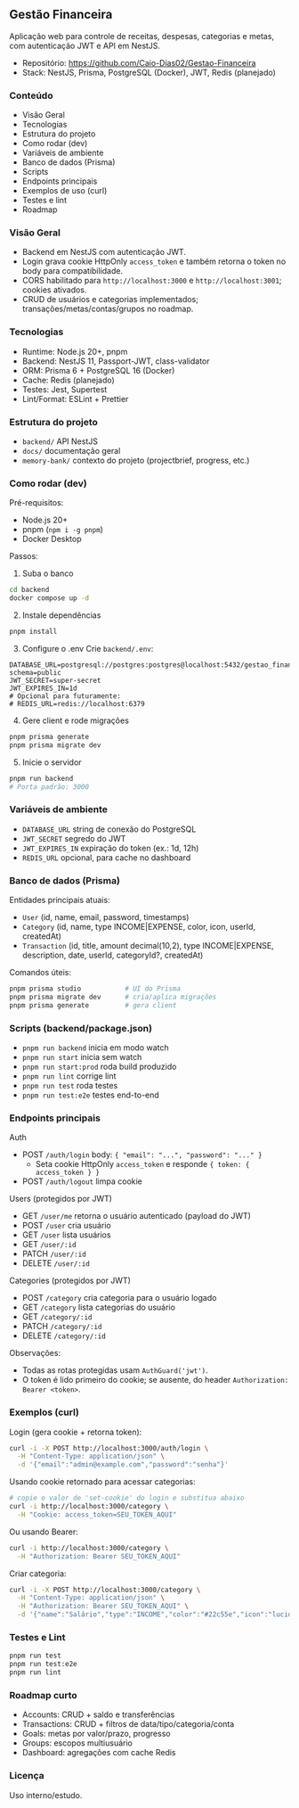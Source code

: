 ﻿## Gestão Financeira

Aplicação web para controle de receitas, despesas, categorias e metas, com autenticação JWT e API em NestJS.

- Repositório: https://github.com/Caio-Dias02/Gestao-Financeira  
- Stack: NestJS, Prisma, PostgreSQL (Docker), JWT, Redis (planejado)

### Conteúdo
- Visão Geral
- Tecnologias
- Estrutura do projeto
- Como rodar (dev)
- Variáveis de ambiente
- Banco de dados (Prisma)
- Scripts
- Endpoints principais
- Exemplos de uso (curl)
- Testes e lint
- Roadmap

### Visão Geral
- Backend em NestJS com autenticação JWT.
- Login grava cookie HttpOnly `access_token` e também retorna o token no body para compatibilidade.
- CORS habilitado para `http://localhost:3000` e `http://localhost:3001`; cookies ativados.
- CRUD de usuários e categorias implementados; transações/metas/contas/grupos no roadmap.

### Tecnologias
- Runtime: Node.js 20+, pnpm
- Backend: NestJS 11, Passport-JWT, class-validator
- ORM: Prisma 6 + PostgreSQL 16 (Docker)
- Cache: Redis (planejado)
- Testes: Jest, Supertest
- Lint/Format: ESLint + Prettier

### Estrutura do projeto
- `backend/` API NestJS
- `docs/` documentação geral
- `memory-bank/` contexto do projeto (projectbrief, progress, etc.)

### Como rodar (dev)

Pré-requisitos:
- Node.js 20+
- pnpm (`npm i -g pnpm`)
- Docker Desktop

Passos:
1) Suba o banco
```bash
cd backend
docker compose up -d
```

2) Instale dependências
```bash
pnpm install
```

3) Configure o .env
Crie `backend/.env`:
```env
DATABASE_URL=postgresql://postgres:postgres@localhost:5432/gestao_financeira?schema=public
JWT_SECRET=super-secret
JWT_EXPIRES_IN=1d
# Opcional para futuramente:
# REDIS_URL=redis://localhost:6379
```

4) Gere client e rode migrações
```bash
pnpm prisma generate
pnpm prisma migrate dev
```

5) Inicie o servidor
```bash
pnpm run backend
# Porta padrão: 3000
```

### Variáveis de ambiente
- `DATABASE_URL` string de conexão do PostgreSQL
- `JWT_SECRET` segredo do JWT
- `JWT_EXPIRES_IN` expiração do token (ex.: 1d, 12h)
- `REDIS_URL` opcional, para cache no dashboard

### Banco de dados (Prisma)
Entidades principais atuais:
- `User` (id, name, email, password, timestamps)
- `Category` (id, name, type INCOME|EXPENSE, color, icon, userId, createdAt)
- `Transaction` (id, title, amount decimal(10,2), type INCOME|EXPENSE, description, date, userId, categoryId?, createdAt)

Comandos úteis:
```bash
pnpm prisma studio           # UI do Prisma
pnpm prisma migrate dev      # cria/aplica migrações
pnpm prisma generate         # gera client
```

### Scripts (backend/package.json)
- `pnpm run backend` inicia em modo watch
- `pnpm run start` inicia sem watch
- `pnpm run start:prod` roda build produzido
- `pnpm run lint` corrige lint
- `pnpm run test` roda testes
- `pnpm run test:e2e` testes end-to-end

### Endpoints principais

Auth
- POST `/auth/login` body: `{ "email": "...", "password": "..." }`
  - Seta cookie HttpOnly `access_token` e responde `{ token: { access_token } }`
- POST `/auth/logout` limpa cookie

Users (protegidos por JWT)
- GET `/user/me` retorna o usuário autenticado (payload do JWT)
- POST `/user` cria usuário
- GET `/user` lista usuários
- GET `/user/:id`
- PATCH `/user/:id`
- DELETE `/user/:id`

Categories (protegidos por JWT)
- POST `/category` cria categoria para o usuário logado
- GET `/category` lista categorias do usuário
- GET `/category/:id`
- PATCH `/category/:id`
- DELETE `/category/:id`

Observações:
- Todas as rotas protegidas usam `AuthGuard('jwt')`.
- O token é lido primeiro do cookie; se ausente, do header `Authorization: Bearer <token>`.

### Exemplos (curl)

Login (gera cookie + retorna token):
```bash
curl -i -X POST http://localhost:3000/auth/login \
  -H "Content-Type: application/json" \
  -d '{"email":"admin@example.com","password":"senha"}'
```

Usando cookie retornado para acessar categorias:
```bash
# copie o valor de 'set-cookie' do login e substitua abaixo
curl -i http://localhost:3000/category \
  -H "Cookie: access_token=SEU_TOKEN_AQUI"
```

Ou usando Bearer:
```bash
curl -i http://localhost:3000/category \
  -H "Authorization: Bearer SEU_TOKEN_AQUI"
```

Criar categoria:
```bash
curl -i -X POST http://localhost:3000/category \
  -H "Content-Type: application/json" \
  -H "Authorization: Bearer SEU_TOKEN_AQUI" \
  -d '{"name":"Salário","type":"INCOME","color":"#22c55e","icon":"lucide:wallet"}'
```

### Testes e Lint
```bash
pnpm run test
pnpm run test:e2e
pnpm run lint
```

### Roadmap curto
- Accounts: CRUD + saldo e transferências
- Transactions: CRUD + filtros de data/tipo/categoria/conta
- Goals: metas por valor/prazo, progresso
- Groups: escopos multiusuário
- Dashboard: agregações com cache Redis

### Licença
Uso interno/estudo.

